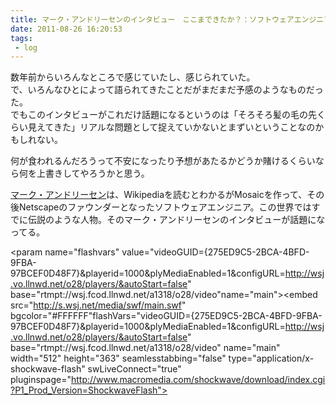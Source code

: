 ```yaml
---
title: マーク・アンドリーセンのインタビュー　ここまできたか？：ソフトウェアエンジニアが世界を変えている。
date: 2011-08-26 16:20:53
tags:
 - log
---
```


数年前からいろんなところで感じていたし、感じられていた。<br>
で、いろんなひとによって語られてきたことだがまだまだ予感のようなものだった。<br>
でもこのインタビューがこれだけ話題になるというのは「そろそろ髪の毛の先くらい見えてきた」リアルな問題として捉えていかないとまずいということなのかもしれない。

<!-- more -->

何が食われるんだろうって不安になったり予想があたるかどうか賭けるくらいなら何を上書きしてやろうかと思う。

<a href="http://goo.gl/CUGfQ" title="マーク・アンドリーセン" target="_blank">マーク・アンドリーセン</a>は、Wikipediaを読むとわかるがMosaicを作って、その後Netscapeのファウンダーとなったソフトウェアエンジニア。この世界ではすでに伝説のような人物。そのマーク・アンドリーセンのインタビューが話題になってる。

<object id="wsj_fp" width="512" height="363"><param name="movie" value="http://s.wsj.net/media/swf/main.swf"></param><param name="allowFullScreen" value="true"></param><param name="allowscriptaccess" value="always"></param><param name="flashvars" value="videoGUID={275ED9C5-2BCA-4BFD-9FBA-97BCEF0D48F7}&playerid=1000&plyMediaEnabled=1&configURL=http://wsj.vo.llnwd.net/o28/players/&autoStart=false" base="rtmpt://wsj.fcod.llnwd.net/a1318/o28/video"name="main"></param><embed src="http://s.wsj.net/media/swf/main.swf" bgcolor="#FFFFFF"flashVars="videoGUID={275ED9C5-2BCA-4BFD-9FBA-97BCEF0D48F7}&playerid=1000&plyMediaEnabled=1&configURL=http://wsj.vo.llnwd.net/o28/players/&autoStart=false" base="rtmpt://wsj.fcod.llnwd.net/a1318/o28/video" name="main" width="512" height="363" seamlesstabbing="false" type="application/x-shockwave-flash" swLiveConnect="true" pluginspage="http://www.macromedia.com/shockwave/download/index.cgi?P1_Prod_Version=ShockwaveFlash"></embed></object>
